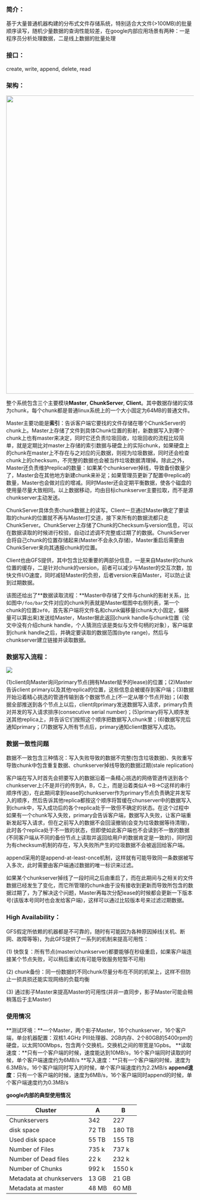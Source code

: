 ### 简介：

基于大量普通机器构建的分布式文件存储系统，特别适合大文件(>100MB)的批量顺序读写，随机少量数据的查询性能较差，在google内部应用场景有两种：一是程序员分析处理数据，二是线上数据的批量处理

### 接口：

create, write, append, delete, read

### 架构：

<img src="https://github.com/zxhcodes/distributed-computing-course/blob/master/2_storage/imgs/gfs_structure.png" width="800px"/>

整个系统包含三个主要模块**Master**, **ChunkServer**, **Client**。其中数据存储的实体为chunk，每个chunk都是普通linux系统上的一个大小固定为64MB的普通文件。

Master主要功能是**索引**：告诉客户端它要找的文件存储在哪个ChunkServer的chunk上。Master上存储了文件到具体Chunk位置的影射，新数据写入到哪个chunk上也有master来决定，同时它还负责垃圾回收，垃圾回收的流程比较简单，就是定期比对master上存储的索引数据与硬盘上的实际chunk，如果硬盘上的chunk在master上不存在与之对应的元数据，则视为垃圾数据，同时还会检查chunk上的checksum，不完整的数据也会被当作垃圾数据清理掉。除此之外，Master还负责维护replica的数量：如果某个chunkserver掉线，导致备份数量少了，Master会在其他地方新建chunk来补足；如果管理员更新了配置中replica的数量，Master也会做对应的增减。同时Master还会定期平衡数据，使各个磁盘的使用量尽量大致相同。以上数据移动，均由目标chunkserver主要拉取，而不是源chunkserver主动发送。

ChunkServer具体负责chunk数据上的读写。Client一旦通过Master确定了要读取的chunk的位置就不再与Master打交道，接下来所有的数据流都只走ChunkServer。ChunkServer上存储了Chunk的Checksum与version信息，可以在数据读取的时候进行校验，自动过滤调不完整或过期了的数据。ChunkServer会将自己chunk的位置存储起来(Master不会永久存储)，Master重启后需要由ChunkServer来向其通报chunk的位置。

Client也由GFS提供，其中包含比较重要的两部分信息，一是来自Master的chunk位置的缓存，二是针对chunk的version，前者可以减少与Master的交互次数，加快文件I/O速度，同时减轻Master的负担，后者version来自Master，可以防止读到过期数据。

该图还给出了**数据读取流程：**Master中存储了文件与chunk的影射关系，比如图中`/foo/bar`文件对应的chunk列表就是Master框图中右侧列表，第一个chunk的位置`2ef0`，首先客户端将文件名和chunk偏移量(chunk大小固定，偏移量可以算出来)发送给Master，Master据此返回chunk handle与chunk位置（论文中没有介绍chunk handle，个人猜测应该是类似与文件句柄的对象），客户端拿到chunk handle之后，并确定要读取的数据范围(byte range)，然后与chunkserver建立链接并读取数据。

### 数据写入流程：

<img src="https://github.com/zxhcodes/distributed-computing-course/blob/master/2_storage/imgs/gfs_write.jpg"/>

(1)client向Master询问primary节点(拥有Master赋予的lease)的位置；(2)Master告诉client primary以及其他replica的位置，这些信息会被缓存到客户端；(3)数据开始沿着精心挑选的管道传输到各个数据节点上(不一定从哪个节点开始)；(4)数据全部推送到各个节点上以后，client向primary发送数据写入请求，primary负责对并发的写入请求排序(consecutive serial number)；(5)primary将写入顺序发送其他replica上，并告诉它们按照这个顺序把数据写入chunk里；(6)数据写完后通知primary；(7)数据写入所有节点后，primary通知client数据写入成功。

### 数据一致性问题

数据不一致包含三种情况：写入失败导致的数据不完整(包含垃圾数据)、失败重写导致chunk中包含重复数据、chunkserver掉线导致的数据过期(stale replication)

客户端在写入时首先会把要写入的数据沿着一条精心挑选的网络管道传送到各个chunkserver上(不是并行的传到A，B，C上，而是沿着类似A->B->C这样的串行顺序传送)，在此期间拿到lease的chunkserver作为primary节点负责确定并发写入的顺序，然后告诉其他replica都按这个顺序将暂缓在chunserver中的数据写入到chunk中，写入成功后的各个replica处于一致但不确定的状态。在这个过程中如果有一个chunk写入失败，primary会告诉客户端，数据写入失败，让客户端重新发起写入请求，但在之前写入的数据不会回滚撤销(会变为垃圾数据等待清理)，此时各个replica处于不一致的状态，但即使如此客户端也不会读到不一致的数据(不同客户端从不同的备份节点上读取并返回给用户的数据肯定是一致的)，同时因为有checksum机制的存在，写入失败所产生的垃圾数据不会被返回给客户端。


append采用的是append-at-least-once机制，这样就有可能导致同一条数据被写入多次，此时需要由客户端通过数据的唯一标识来过滤。

如果某个chunkserver掉线了一段时间之后由重启了，而在此期间与之相关的文件数据已经发生了变化，而它所管理的chunk由于没有接收到更新而导致所包含的数据过期了，为了解决这个问题，Master再每次分配lease的时候都会更新一下版本号(该版本号同时也会发给客户端)，这样可以通过比较版本号来过滤过期数据。


### High Availability：

GFS假定所依赖的机器都是不可靠的，随时有可能因为各种原因掉线(关机、断网、故障等等)，为此GFS提供了一系列的机制来提高可用性：

(1) 快恢复：所有节点(master/chunkserver)都要能够在秒级重启，如果客户端连接某个节点失败，可以稍后重试(有可能导致服务短暂不可用)

(2) chunk备份：同一份数据的不同chunk尽量分布在不同的机架上，这样不但防止一损具损还能实现网络的负载均衡

(3) 通过影子Master来提高Master的可用性(并非一直同步，影子Master可能会稍稍落后于主Master)

### 使用情况

**测试环境：**一个Master，两个影子Master，16个chunkserver，16个客户端，单台机器配置：双核1.4GHz PIII处理器、2GB内存、2个80GB的5400rpm的硬盘，以太网100Mbps，包含两个交换机，交换机之间的带宽是1Gpbs。
**读取速度：**只有一个客户端的时候，速度能达到10MB/s，16个客户端同时读取的时候，单个客户端速度约为6MB/s
**写入速度：**只有一个客户端的时候，速度为6.3MB/s，16个客户端同时写入的时候，单个客户端速度约为2.2MB/s
**append速度**：只有一个客户端的时候，速度为6MB/s，16个客户端同时append的时候，单个客户端速度约为0.3MB/s

**google内部的典型使用情况**

| Cluster | A | B |
| ------ | ------ | ------ |
| Chunkservers | 342 | 227 |
| disk space | 72 TB | 180 TB |
| Used disk space | 55 TB | 155 TB |
| Number of Files | 735 k  | 737 k |
| Number of Dead files | 22 k | 232 k |
| Number of Chunks | 992 k | 1550 k |
| Metadata at chunkservers | 13 GB | 21 GB |
| Metadata at master | 48 MB | 60 MB |

